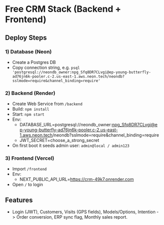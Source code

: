 # Free CRM Stack (Backend + Frontend)

## Deploy Steps

### 1) Database (Neon)
- Create a Postgres DB
- Copy connection string, e.g. `psql 'postgresql://neondb_owner:npg_Sfq8DR7CLvgi@ep-young-butterfly-ad76jn6k-pooler.c-2.us-east-1.aws.neon.tech/neondb?sslmode=require&channel_binding=require'`

### 2) Backend (Render)
- Create Web Service from `/backend`
- Build: `npm install`
- Start: `npm start`
- Env:
  - DATABASE_URL=postgresql://neondb_owner:npg_Sfq8DR7CLvgi@ep-young-butterfly-ad76jn6k-pooler.c-2.us-east-1.aws.neon.tech/neondb?sslmode=require&channel_binding=require
  - JWT_SECRET=choose_a_strong_secret
- On first boot it seeds admin user: `admin@local / admin123`

### 3) Frontend (Vercel)
- Import `/frontend`
- Env:
  - NEXT_PUBLIC_API_URL=https://crm-49k7.onrender.com
- Open `/` to login

## Features
- Login (JWT), Customers, Visits (GPS fields), Models/Options, Intention -> Order conversion, ERP sync flag, Monthly sales report.
